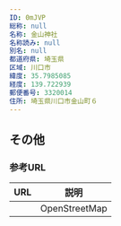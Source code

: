 ```yaml
---
ID: 0mJVP
総称: null
名称: 金山神社
名称読み: null
別名: null
都道府県: 埼玉県
区域: 川口市
緯度: 35.7985085
経度: 139.722939
郵便番号: 3320014
住所: 埼玉県川口市金山町６
---
```


## その他

### 参考URL

| URL | 説明          |
| --- | ------------- |
|     | OpenStreetMap |
